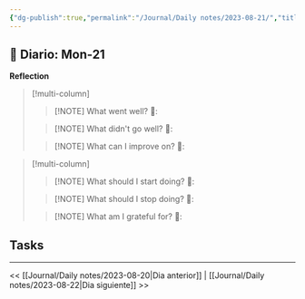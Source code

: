 ```yaml
---
{"dg-publish":true,"permalink":"/Journal/Daily notes/2023-08-21/","title":"2023-08-21","tags":["Daily"],"noteIcon":"","created":"2023-08-21T11:58:41.657-05:00","updated":"2023-08-22T11:46:53.934-05:00"}
---
```



## 📅 Diario: Mon-21


**Reflection**

> [!multi-column]
> 
> > [!NOTE] What went well?
> > 💭: 
> 
> > [!NOTE] What didn't go well?
> > 💭:
> 
> > [!NOTE] What can I improve on?
> > 💭:
> 

> [!multi-column]
> 
> > [!NOTE] What should I start doing?
> > 💭:
> 
> > [!NOTE] What should I stop doing?
> > 💭:
> 
> > [!NOTE] What am I grateful for?
> > 💭:
> 

## Tasks

- - - 

<< [[Journal/Daily notes/2023-08-20\|Dia anterior]] | [[Journal/Daily notes/2023-08-22\|Dia siguiente]] >>
